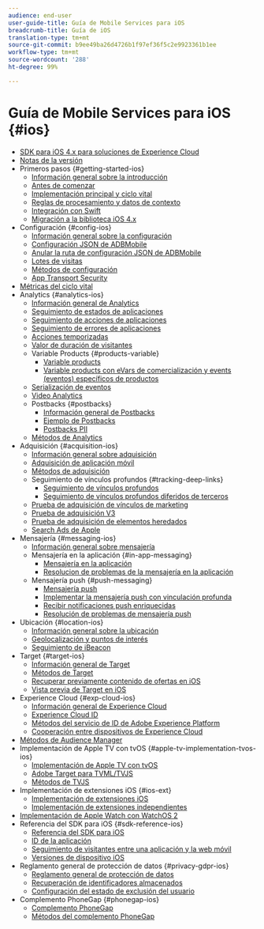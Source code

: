 ```yaml
---
audience: end-user
user-guide-title: Guía de Mobile Services para iOS
breadcrumb-title: Guía de iOS
translation-type: tm+mt
source-git-commit: b9ee49ba26d4726b1f97ef36f5c2e9923361b1ee
workflow-type: tm+mt
source-wordcount: '288'
ht-degree: 99%

---
```



# Guía de Mobile Services para iOS {#ios}

+ [SDK para iOS 4.x para soluciones de Experience Cloud](overview.md)
+ [Notas de la versión](rel-notes.md)
+ Primeros pasos {#getting-started-ios}
   + [Información general sobre la introducción](getting-started/getting-started.md)
   + [Antes de comenzar](getting-started/requirements.md)
   + [Implementación principal y ciclo vital](getting-started/dev-qs.md)
   + [Reglas de procesamiento y datos de contexto](getting-started/proc-rules.md)
   + [Integración con Swift](getting-started/swift-integration.md)
   + [Migración a la biblioteca iOS 4.x](getting-started/migration-v3.md)
+ Configuración {#config-ios}
   + [Información general sobre la configuración](configuration/configuration.md)
   + [Configuración JSON de ADBMobile](configuration/json-config/json-config.md)
   + [Anular la ruta de configuración JSON de ADBMobile](configuration/json-config/json-config-remote.md)
   + [Lotes de visitas](configuration/hit-batching.md)
   + [Métodos de configuración](configuration/sdk-methods.md)
   + [App Transport Security](configuration/app-transport-security.md)
+ [Métricas del ciclo vital](metrics.md)
+ Analytics {#analytics-ios}
   + [Información general de Analytics](analytics-main/analytics-main.md)
   + [Seguimiento de estados de aplicaciones](analytics-main/states.md)
   + [Seguimiento de acciones de aplicaciones](analytics-main/actions.md)
   + [Seguimiento de errores de aplicaciones](analytics-main/crashes.md)
   + [Acciones temporizadas](analytics-main/timed-actions.md)
   + [Valor de duración de visitantes](analytics-main/lifetime-value.md)
   + Variable Products {#products-variable}
      + [Variable products](analytics-main/products/products.md)
      + [Variable products con eVars de comercialización y events (eventos) específicos de productos](analytics-main/products/products-variable-evars-events.md)
   + [Serialización de eventos](analytics-main/event-serialization.md)
   + [Video Analytics](analytics-main/video-qs.md)
   + Postbacks {#postbacks}
      + [Información general de Postbacks](analytics-main/postback/postback.md)
      + [Ejemplo de Postbacks](analytics-main/postback/postback-example.md)
      + [Postbacks PII ](analytics-main/postback/c-pii-postbacks.md)
   + [Métodos de Analytics](analytics-main/analytics-methods.md)
+ Adquisición {#acquisition-ios}
   + [Información general sobre adquisición](acquisition-main/acquisition-main.md)
   + [Adquisición de aplicación móvil](acquisition-main/acquisition.md)
   + [Métodos de adquisición](acquisition-main/c-acquisition-methods.md)
   + Seguimiento de vínculos profundos {#tracking-deep-links}
      + [Seguimiento de vínculos profundos](acquisition-main/tracking-deep-links/tracking-deep-links.md)
      + [Seguimiento de vínculos profundos diferidos de terceros](acquisition-main/tracking-deep-links/c-tracking-3rd-party-deep-deferred-links.md)
   + [Prueba de adquisición de vínculos de marketing](acquisition-main/t-testing-marketing-link-acquisition.md)
   + [Prueba de adquisición V3](acquisition-main/t-testing-version-3-acquisition.md)
   + [Prueba de adquisición de elementos heredados](acquisition-main/t-testing-acquisition.md)
   + [Search Ads de Apple](acquisition-main/c-apple-search-ads.md)
+ Mensajería {#messaging-ios}
   + [Información general sobre mensajería](messaging-main/messaging-main.md)
   + Mensajería en la aplicación {#in-app-messaging}
      + [Mensajería en la aplicación](messaging-main/messaging/messaging.md)
      + [Resolucion de problemas de la mensajería en la aplicación](messaging-main/messaging/in-apps-ts.md)
   + Mensajería push {#push-messaging}
      + [Mensajería push](messaging-main/push-messaging/push-messaging.md)
      + [Implementar la mensajería push con vinculación profunda](messaging-main/push-messaging/t-mob-imp-push-deeplinking-ios-4x.md)
      + [Recibir notificaciones push enriquecidas](messaging-main/push-messaging/c-set-up-rich-push-notif-ios.md)
      + [Resolución de problemas de mensajería push ](messaging-main/push-messaging/c-troubleshooting-push-messaging.md)
+ Ubicación {#location-ios}
   + [Información general sobre la ubicación](location/location.md)
   + [Geolocalización y puntos de interés](location/geo-poi.md)
   + [Seguimiento de iBeacon](location/ibeacon.md)
+ Target {#target-ios}
   + [Información general de Target](target-main/target-main.md)
   + [Métodos de Target](target-main/c-target-methods.md)
   + [Recuperar previamente contenido de ofertas en iOS](target-main/c-mob-target-prefetch-ios.md)
   + [Vista previa de Target en iOS](target-main/c-mob-target-preview-ios.md)
+ Experience Cloud {#exp-cloud-ios}
   + [Información general de Experience Cloud](marketing-cloud/marketing-cloud.md)
   + [Experience Cloud ID](marketing-cloud/mcvid.md)
   + [Métodos del servicio de ID de Adobe Experience Platform](marketing-cloud/mc-methods.md)
   + [Cooperación entre dispositivos de Experience Cloud](marketing-cloud/t-mob-mc-device-coop-ios-.md)
+ [Métodos de Audience Manager](amm/aam-methods.md)
+ Implementación de Apple TV con tvOS {#apple-tv-implementation-tvos-ios}
   + [Implementación de Apple TV con tvOS](apple-tv-implementation-tvos/apple-tv-implementation-tvos.md)
   + [Adobe Target para TVML/TVJS](apple-tv-implementation-tvos/target-for-tvml-tvjs.md)
   + [Métodos de TVJS](apple-tv-implementation-tvos/tvjs-methods.md)
+ Implementación de extensiones iOS {#ios-ext}
   + [Implementación de extensiones iOS](ios-ext/ios-ext.md)
   + [Implementación de extensiones independientes](ios-ext/c-stand-alone-extension-implementation.md)
+ [Implementación de Apple Watch con WatchOS 2](apple-watch-implementation-watchkit.md)
+ Referencia del SDK para iOS {#sdk-reference-ios}
   + [Referencia del SDK para iOS ](reference/reference.md)
   + [ID de la aplicación](reference/app-ids.md)
   + [Seguimiento de visitantes entre una aplicación y la web móvil](reference/hybrid-app.md)
   + [Versiones de dispositivo iOS ](reference/device-versions.md)
+ Reglamento general de protección de datos {#privacy-gdpr-ios}
   + [Reglamento general de protección de datos](c-mob-privacy-gdpr-ios/c-mob-privacy-gdpr-ios.md)
   + [Recuperación de identificadores almacenados](c-mob-privacy-gdpr-ios/c-mob-gdpr-ret-stored-ids-ios.md)
   + [Configuración del estado de exclusión del usuario](c-mob-privacy-gdpr-ios/privacy.md)
+ Complemento PhoneGap {#phonegap-ios}
   + [Complemento PhoneGap](phonegap/phonegap.md)
   + [Métodos del complemento PhoneGap](phonegap/phonegap-methods.md)
